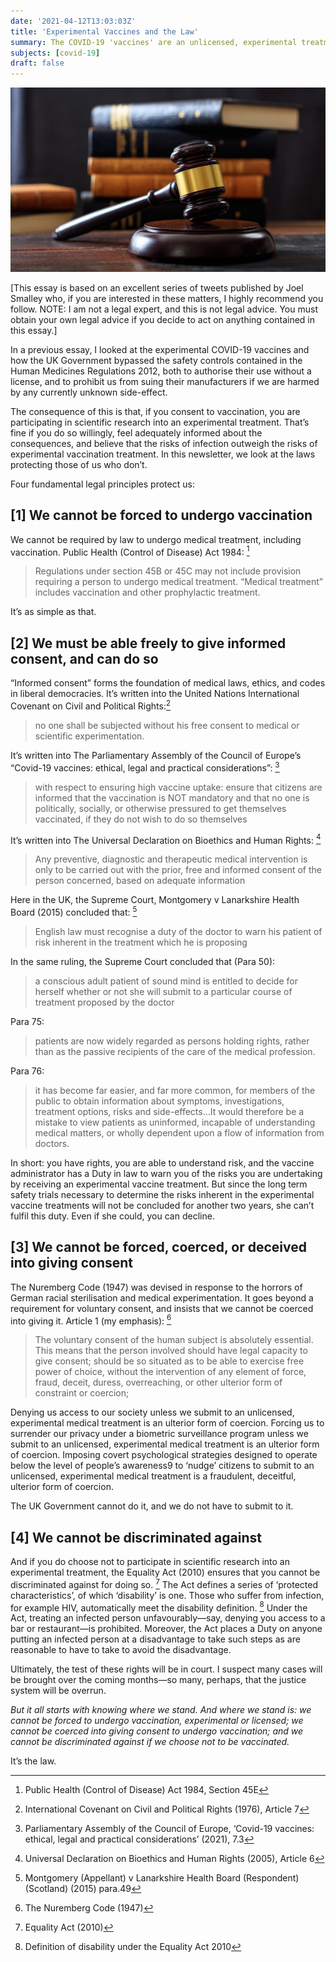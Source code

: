 ```yaml
---
date: '2021-04-12T13:03:03Z'
title: 'Experimental Vaccines and the Law'
summary: The COVID-19 'vaccines' are an unlicensed, experimental treatment. What if you don't consent to participating in scientific research?
subjects: [covid-19]
draft: false
---
```


![hammer and gavel](images/hammer-and-gavel.jpg)

\[This essay is based on an excellent series of tweets published by Joel Smalley who, if you are interested in these matters, I highly recommend you follow. NOTE: I am not a legal expert, and this is not legal advice. You must obtain your own legal advice if you decide to act on anything contained in this essay.\]

In a previous essay, I looked at the experimental COVID-19 vaccines and how the UK Government bypassed the safety controls contained in the Human Medicines Regulations 2012, both to authorise their use without a license, and to prohibit us from suing their manufacturers if we are harmed by any currently unknown side-effect.

The consequence of this is that, if you consent to vaccination, you are participating in scientific research into an experimental treatment. That’s fine if you do so willingly, feel adequately informed about the consequences, and believe that the risks of infection outweigh the risks of experimental vaccination treatment. In this newsletter, we look at the laws protecting those of us who don’t.

Four fundamental legal principles protect us:

## [1] We cannot be forced to undergo vaccination

We cannot be required by law to undergo medical treatment, including vaccination. Public Health (Control of Disease) Act 1984: [^3]

> Regulations under section 45B or 45C may not include provision requiring a person to undergo medical treatment. “Medical treatment” includes vaccination and other prophylactic treatment.

It’s as simple as that.

## [2] We must be able freely to give informed consent, and can do so

“Informed consent” forms the foundation of medical laws, ethics, and codes in liberal democracies. It’s written into the United Nations International Covenant on Civil and Political Rights:[^4]

> no one shall be subjected without his free consent to medical or scientific experimentation.

It’s written into The Parliamentary Assembly of the Council of Europe’s “Covid-19 vaccines: ethical, legal and practical considerations”: [^5]

> with respect to ensuring high vaccine uptake: ensure that citizens are informed that the vaccination is NOT mandatory and that no one is politically, socially, or otherwise pressured to get themselves vaccinated, if they do not wish to do so themselves

It’s written into The Universal Declaration on Bioethics and Human Rights: [^6]

> Any preventive, diagnostic and therapeutic medical intervention is only to be carried out with the prior, free and informed consent of the person concerned, based on adequate information

Here in the UK, the Supreme Court, Montgomery v Lanarkshire Health Board (2015) concluded that: [^7]

> English law must recognise a duty of the doctor to warn his patient of risk inherent in the treatment which he is proposing

In the same ruling, the Supreme Court concluded that (Para 50):

> a conscious adult patient of sound mind is entitled to decide for herself whether or not she will submit to a particular course of treatment proposed by the doctor

Para 75:

> patients are now widely regarded as persons holding rights, rather than as the passive recipients of the care of the medical profession.

Para 76:

> it has become far easier, and far more common, for members of the public to obtain information about symptoms, investigations, treatment options, risks and side-effects…It would therefore be a mistake to view patients as uninformed, incapable of understanding medical matters, or wholly dependent upon a flow of information from doctors.

In short: you have rights, you are able to understand risk, and the vaccine administrator has a Duty in law to warn you of the risks you are undertaking by receiving an experimental vaccine treatment. But since the long term safety trials necessary to determine the risks inherent in the experimental vaccine treatments will not be concluded for another two years, she can’t fulfil this duty. Even if she could, you can decline.

## [3] We cannot be forced, coerced, or deceived into giving consent

The Nuremberg Code (1947) was devised in response to the horrors of German racial sterilisation and medical experimentation. It goes beyond a requirement for voluntary consent, and insists that we cannot be coerced into giving it. Article 1 (my emphasis): [^8]

> The voluntary consent of the human subject is absolutely essential. This means that the person involved should have legal capacity to give consent; should be so situated as to be able to exercise free power of choice, without the intervention of any element of force, fraud, deceit, duress, overreaching, or other ulterior form of constraint or coercion; 

Denying us access to our society unless we submit to an unlicensed, experimental medical treatment is an ulterior form of coercion. Forcing us to surrender our privacy under a biometric surveillance program unless we submit to an unlicensed, experimental medical treatment is an ulterior form of coercion. Imposing covert psychological strategies designed to operate below the level of people’s awareness9 to ‘nudge’ citizens to submit to an unlicensed, experimental medical treatment is a fraudulent, deceitful, ulterior form of coercion.

The UK Government cannot do it, and we do not have to submit to it.

## [4] We cannot be discriminated against

And if you do choose not to participate in scientific research into an experimental treatment, the Equality Act (2010) ensures that you cannot be discriminated against for doing so. [^10] The Act defines a series of ‘protected characteristics’, of which ‘disability’ is one. Those who suffer from infection, for example HIV, automatically meet the disability definition. [^11] Under the Act, treating an infected person unfavourably—say, denying you access to a bar or restaurant—is prohibited. Moreover, the Act places a Duty on anyone putting an infected person at a disadvantage to take such steps as are reasonable to have to take to avoid the disadvantage.

Ultimately, the test of these rights will be in court. I suspect many cases will be brought over the coming months—so many, perhaps, that the justice system will be overrun.

_But it all starts with knowing where we stand. And where we stand is: we cannot be forced to undergo vaccination, experimental or licensed; we cannot be coerced into giving consent to undergo vaccination; and we cannot be discriminated against if we choose not to be vaccinated._

It’s the law.


[^3]: Public Health (Control of Disease) Act 1984, Section 45E 

[^4]: International Covenant on Civil and Political Rights (1976), Article 7

[^5]: Parliamentary Assembly of the Council of Europe, ‘Covid-19 vaccines: ethical, legal and practical considerations’ (2021), 7.3

[^6]: Universal Declaration on Bioethics and Human Rights (2005), Article 6

[^7]: Montgomery (Appellant) v Lanarkshire Health Board (Respondent) (Scotland) (2015) para.49

[^8]: The Nuremberg Code (1947)

[^9]: Gordon Rayner, “State of fear: how ministers ‘used covert tactics’ to keep scared public at home”, _The Telegraph_, 2 April 2021

[^10]: Equality Act (2010)

[^11]: Definition of disability under the Equality Act 2010
